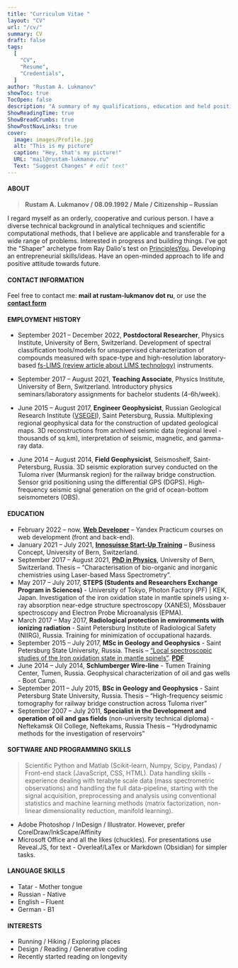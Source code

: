 ```yaml
---
title: "Curriculum Vitae "
layout: "CV"
url: "/cv/"
summary: CV
draft: false
tags:
  [
    "CV",
    "Resume",
    "Credentials",
  ]
author: "Rustam A. Lukmanov"
showToc: true
TocOpen: false
description: "A summary of my qualifications, education and held positions."
ShowReadingTime: true
ShowBreadCrumbs: true
ShowPostNavLinks: true
cover:
  image: images/Profile.jpg
  alt: "This is my picture"
  caption: "Hey, that's my picture!"
  URL: "mail@rustam-lukmanov.ru"
  Text: "Suggest Changes" # edit text"
---
```


<link
    rel="stylesheet"
    href="https://cdnjs.cloudflare.com/ajax/libs/animate.css/4.1.1/animate.min.css"
  />
<article class="animate__animated animate__fadeIn animate__slower	3s">

#### ABOUT

> **Rustam A. Lukmanov / 08.09.1992 / Male / Citizenship – Russian**

I regard myself as an orderly, cooperative and curious person. I have a diverse technical background in analytical techniques and scientific computational methods, that I believe are applicable and transferable for a wide range of problems. Interested in progress and building things. I've got the "Shaper" archetype from Ray Dalio's test on [PrinciplesYou](https://principlesyou.com/). Developing an entrepreneurial skills/ideas. Have an open-minded approach to life and positive attitude towards future.

#### CONTACT INFORMATION

Feel free to contact me:
**mail at rustam-lukmanov dot ru**, or use the [**contact form**](/contact/)

#### EMPLOYMENT HISTORY

- September 2021 – December 2022, **Postdoctoral Researcher**, Physics Institute, University of Bern, Switzerland. Development of spectral classification tools/models for unsupervised characterization of compounds measured with space-type and high-resolution laboratory-based [fs-LIMS (review article about LIMS technology)](https://analyticalsciencejournals.onlinelibrary.wiley.com/doi/abs/10.1002/mas.21669) instruments.

- September 2017 – August 2021, **Teaching Associate**, Physics Institute, University of Bern, Switzerland.
  Introductory physics seminars/laboratory assignments for bachelor students (4-6h/week).

- June 2015 – August 2017, **Engineer Geophysicist**, Russian Geological Research Institute ([VSEGEI](https://vsegei.ru/en/)), Saint Petersburg, Russia.
  Multiplexing regional geophysical data for the construction of updated geological maps. 3D reconstructions from archived seismic data (regional level - thousands of sq.km), interpretation of seismic, magnetic, and gamma-ray data.

- June 2014 – August 2014, **Field Geophysicist**, Seismoshelf, Saint-Petersburg, Russia.
  3D seismic exploration survey conducted on the Tuloma river (Murmansk region) for the railway bridge construction. Sensor grid positioning using the differential GPS (DGPS). High-frequency seismic signal generation on the grid of ocean-bottom seismometers (OBS).

#### EDUCATION

- February 2022 – now, [**Web Developer**](https://practicum.yandex.ru/web/) – Yandex Practicum courses on web development (front and back-end).
- January 2021 – July 2021, [**Innosuisse Start-Up Training**](https://www.innosuisse.ch/inno/en/home/support-for-start-ups/start-up-training.html) – Business Concept, University of Bern, Switzerland.
- September 2017 – August 2021, [**PhD in Physics**](https://www.phinst.unibe.ch/index_eng.html), University of Bern, Switzerland.
  Thesis – “Characterisation of bio-organic and inorganic chemistries using Laser-based Mass Spectrometry”.
- May 2017 – July 2017, **STEPS (Students and Researchers Exchange Program in Sciences)** - University of Tokyo, Photon Factory (PF) | KEK, Japan.
  Investigation of the iron oxidation state in mantle spinels using x-ray absorption near-edge structure spectroscopy (XANES), Mössbauer spectroscopy and Electron Probe Microanalysis (EPMA).
- March 2017 – May 2017, **Radiological protection in environments with ionizing radiation** - Saint Petersburg Institute of Radiological Safety (NIIRG), Russia. Training for minimization of occupational hazards.
- September 2015 – July 2017, **MSc in Geology and Geophysics** - Saint Petersburg State University, Russia.
  Thesis – [“Local spectroscopic studies of the Iron oxidation state in mantle spinels”](https://dspace.spbu.ru/handle/11701/11527). [**PDF**](https://dspace.spbu.ru/bitstream/11701/11527/1/Dissertaciya_Lukmanov.pdf)
- June 2014 – July 2014, **Schlumberger Wire-line** - Tumen Training Center, Tumen, Russia. Geophysical characterization of oil and gas wells - Boot Camp.
- September 2011 – July 2015, **BSc in Geology and Geophysics** - Saint Petersburg State University, Russia.
  Thesis – “High-frequency seismic tomography for railway bridge construction across Tuloma river”
- September 2007 – July 2011, **Specialist in the Development and operation of oil and gas fields** (non-university technical diploma) - Neftekamsk Oil College, Neftekams, Russia
  Thesis – “Hydrodynamic methods for the investigation of reservoirs”

#### SOFTWARE AND PROGRAMMING SKILLS

> Scientific Python and Matlab (Scikit-learn, Numpy, Scipy, Pandas) / Front-end stack (JavaScript, CSS, HTML). Data handling skills - experience dealing with terabyte scale data (mass spectrometric observations) and handling the full data-pipeline, starting with the signal acquisition, preprocessing and analysis using conventional statistics and machine learning methods (matrix factorization, non-linear dimensionality reduction, manifold learning).

- Adobe Photoshop / InDesign / Illustrator. However, prefer CorelDraw/InkScape/Affinity
- Microsoft Office and all the likes (chuckles). For presentations use Reveal.JS, for text - Overleaf/LaTex or Markdown (Obsidian) for simpler tasks.

#### LANGUAGE SKILLS

- Tatar - Mother tongue
- Russian - Native
- English – Fluent
- German - B1

#### INTERESTS

- Running / Hiking / Exploring places
- Design / Reading / Generative coding
- Recently started reading on longevity

</article>
